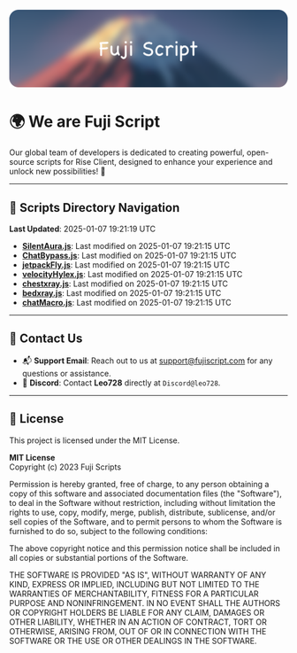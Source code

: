 ![Banner](.github/b.webp)

# 🌍 **We are Fuji Script**

Our global team of developers is dedicated to creating powerful, open-source scripts for Rise Client, designed to enhance your experience and unlock new possibilities! 🌟

---
<!-- SCRIPTS_NAVIGATION_START -->
## 📂 **Scripts Directory Navigation**

**Last Updated**: 2025-01-07 19:21:19 UTC

- **[SilentAura.js](scripts/SilentAura.js)**: Last modified on 2025-01-07 19:21:15 UTC
- **[ChatBypass.js](scripts/ChatBypass.js)**: Last modified on 2025-01-07 19:21:15 UTC
- **[jetpackFly.js](scripts/jetpackFly.js)**: Last modified on 2025-01-07 19:21:15 UTC
- **[velocityHylex.js](scripts/velocityHylex.js)**: Last modified on 2025-01-07 19:21:15 UTC
- **[chestxray.js](scripts/chestxray.js)**: Last modified on 2025-01-07 19:21:15 UTC
- **[bedxray.js](scripts/bedxray.js)**: Last modified on 2025-01-07 19:21:15 UTC
- **[chatMacro.js](scripts/chatMacro.js)**: Last modified on 2025-01-07 19:21:15 UTC

<!-- SCRIPTS_NAVIGATION_END -->

---

## 💬 **Contact Us**  
- 📬 **Support Email**: Reach out to us at [support@fujiscript.com](mailto:support@fujiscript.com) for any questions or assistance.  
- 💬 **Discord**: Contact **Leo728** directly at `Discord@leo728`.

---

## 📜 **License**

This project is licensed under the MIT License.  

**MIT License**  
Copyright (c) 2023 Fuji Scripts  

Permission is hereby granted, free of charge, to any person obtaining a copy of this software and associated documentation files (the "Software"), to deal in the Software without restriction, including without limitation the rights to use, copy, modify, merge, publish, distribute, sublicense, and/or sell copies of the Software, and to permit persons to whom the Software is furnished to do so, subject to the following conditions:  

The above copyright notice and this permission notice shall be included in all copies or substantial portions of the Software.  

THE SOFTWARE IS PROVIDED "AS IS", WITHOUT WARRANTY OF ANY KIND, EXPRESS OR IMPLIED, INCLUDING BUT NOT LIMITED TO THE WARRANTIES OF MERCHANTABILITY, FITNESS FOR A PARTICULAR PURPOSE AND NONINFRINGEMENT. IN NO EVENT SHALL THE AUTHORS OR COPYRIGHT HOLDERS BE LIABLE FOR ANY CLAIM, DAMAGES OR OTHER LIABILITY, WHETHER IN AN ACTION OF CONTRACT, TORT OR OTHERWISE, ARISING FROM, OUT OF OR IN CONNECTION WITH THE SOFTWARE OR THE USE OR OTHER DEALINGS IN THE SOFTWARE.  
